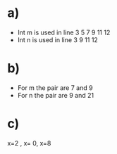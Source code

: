 # a) 
* Int m is used in line 3 5 7 9 11 12
*   Int n is used in line 3 9 11 12
# b)
* For m the pair are 7 and 9
* For n the pair are 9 and 21
# c) 
x=2 , x= 0, x=8
